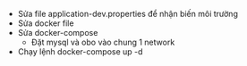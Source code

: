 * Sửa file application-dev.properties để nhận biến môi trường
* Sửa docker file
* Sửa docker-compose
  * Đặt mysql và obo vào chung 1 network
* Chạy lệnh docker-compose up -d
